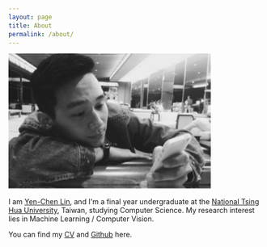 ```yaml
---
layout: page
title: About
permalink: /about/
---
```

<img src="../assets/avatar.png" alt="Drawing" style="width: 400px;"/>

I am [Yen-Chen Lin](https://www.linkedin.com/in/yen-chen-lin-12b10b95?trk=nav_responsive_tab_profile_pic), and I'm a final year undergraduate at the [National Tsing Hua University](http://www.nthu.edu.tw/english/), Taiwan, studying Computer Science.
My research interest lies in Machine Learning / Computer Vision.

You can find my [CV](https://drive.google.com/file/d/0B50cbskLVq-eSGIwLUVDOUptOEU/view?usp=sharing) and [Github](https://github.com/yenchenlin1994) here.

